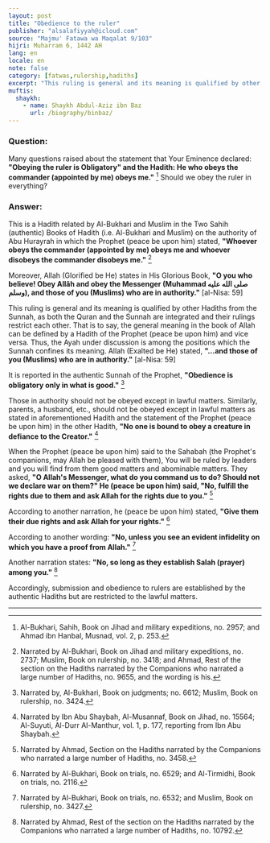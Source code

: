 ```yaml
---
layout: post
title: "Obedience to the ruler"
publisher: "alsalafiyyah@icloud.com"
source: "Majmu' Fatawa wa Maqalat 9/103"
hijri: Muharram 6, 1442 AH
lang: en
locale: en
note: false
category: [fatwas,rulership,hadiths]
excerpt: "This ruling is general and its meaning is qualified by other Hadiths from the Sunnah, as both the Quran and the Sunnah are integrated and their rulings restrict each other. That is to say, the general meaning in the book of Allah can be defined by a Hadith of the Prophet (peace be upon him) and vice versa."
muftis:
  shaykh: 
    - name: Shaykh Abdul-Aziz ibn Baz
      url: /biography/binbaz/
---
```


### Question:

Many questions raised about the statement that Your Eminence declared: **"Obeying the ruler is Obligatory" and the Hadith: He who obeys the commander (appointed by me) obeys me."** [^1] Should we obey the ruler in everything?

### Answer:

This is a Hadith related by Al-Bukhari and Muslim in the Two Sahih (authentic) Books of Hadith (i.e. Al-Bukhari and Muslim) on the authority of Abu Hurayrah in which the Prophet (peace be upon him) stated, **"Whoever obeys the commander (appointed by me) obeys me and whoever disobeys the commander disobeys me."** [^2]

Moreover, Allah (Glorified be He) states in His Glorious Book, **"O you who believe! Obey Allâh and obey the Messenger (Muhammad صلى الله عليه وسلم), and those of you (Muslims) who are in authority."** [al-Nisa: 59]

This ruling is general and its meaning is qualified by other Hadiths from the Sunnah, as both the Quran and the Sunnah are integrated and their rulings restrict each other. That is to say, the general meaning in the book of Allah can be defined by a Hadith of the Prophet (peace be upon him) and vice versa. Thus, the Ayah under discussion is among the positions which the Sunnah confines its meaning. Allah (Exalted be He) stated, **"...and those of you (Muslims) who are in authority."** [al-Nisa: 59]

It is reported in the authentic Sunnah of the Prophet, **"Obedience is obligatory only in what is good."** [^3]

Those in authority should not be obeyed except in lawful matters. Similarly, parents, a husband, etc., should not be obeyed except in lawful matters as stated in aforementioned Hadith and the statement of the Prophet (peace be upon him) in the other Hadith, **"No one is bound to obey a creature in defiance to the Creator."** [^4]

When the Prophet (peace be upon him) said to the Sahabah (the Prophet's companions, may Allah be pleased with them), You will be ruled by leaders and you will find from them good matters and abominable matters. They asked, **"O Allah's Messenger, what do you command us to do? Should not we declare war on them?" He (peace be upon him) said, "No, fulfill the rights due to them and ask Allah for the rights due to you."** [^5]

According to another narration, he (peace be upon him) stated, **"Give them their due rights and ask Allah for your rights."** [^6]

According to another wording: **"No, unless you see an evident infidelity on which you have a proof from Allah."** [^7]

Another narration states: **"No, so long as they establish Salah (prayer) among you."** [^8]

Accordingly, submission and obedience to rulers are established by the authentic Hadiths but are restricted to the lawful matters.

---

[^1]: Al-Bukhari, Sahih, Book on Jihad and military expeditions, no. 2957; and Ahmad ibn Hanbal, Musnad, vol. 2, p. 253.
[^2]: Narrated by Al-Bukhari, Book on Jihad and military expeditions, no. 2737; Muslim, Book on rulership, no. 3418; and Ahmad, Rest of the section on the Hadiths narrated by the Companions who narrated a large number of Hadiths, no. 9655, and the wording is his.
[^3]: Narrated by, Al-Bukhari, Book on judgments; no. 6612; Muslim, Book on rulership, no. 3424.
[^4]: Narrated by Ibn Abu Shaybah, Al-Musannaf, Book on Jihad, no. 15564; Al-Suyuti, Al-Durr Al-Manthur, vol. 1, p. 177, reporting from Ibn Abu Shaybah.
[^5]: Narrated by Ahmad, Section on the Hadiths narrated by the Companions who narrated a large number of Hadiths, no. 3458.
[^6]: Narrated by Al-Bukhari, Book on trials, no. 6529; and Al-Tirmidhi, Book on trials, no. 2116.
[^7]: Narrated by Al-Bukhari, Book on trials, no. 6532; and Muslim, Book on rulership, no. 3427.
[^8]: Narrated by Ahmad, Rest of the section on the Hadiths narrated by the Companions who narrated a large number of Hadiths, no. 10792.
